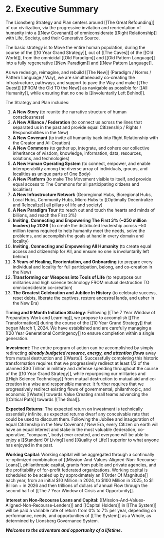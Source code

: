 # 2. Executive Summary

The Lionsberg Strategy and Plan centers around [[The Great Refounding]] of our civilization, via the progressive invitation and reorientation of humanity into a [[New Covenant]] of omniconsiderate [[Right Relationship]] with Life, Society, and their Generative Source.  

The basic strategy is to Move the entire human population, during the course of the [[10 Year Grand Strategy]], out of [[The Caves]] of the [[Old World]], from the omnicidal [[Old Paradigm]] and [[Old Pattern Language]] into a fully regenerative [[New Paradigm]] and [[New Pattern Language]]. 

As we redesign, reimagine, and rebuild [[The New]] (Paradigm / Norms / Pattern Language / Way), we are simultaneously co-creating the infrastructure, pathways, and support to pave the Way and make [[The Quest]] [[FROM the Old TO the New]] as navigable as possible for [[All Humanity]], while ensuring that no one is [[Involuntarily Left Behind]]. 

The Strategy and Plan includes: 
1. **A New Story** (to reunite the narrative structure of human consciousness)  
2. **A New Alliance / Federation** (to connect us across the lines that separated us in the past and provide equal Citizenship / Rights / Responsibilities in the New)  
3. **A New Covenant** (to invite all humanity back into Right Relationship with the Creator and All Creation) 
4. **A New Commons** (to gather up, integrate, and cohere our collective inheritance of wisdom, knowledge, information, data, resources, solutions, and technologies)
5. **A New Human Operating System** (to connect, empower, and enable interoperability among the diverse array of individuals, groups, and localities as unique parts of One Body)   
6. **A New Platform** (to make The Movement visible to itself, and provide equal access to The Commons for all participating citizens and localities)  
7. **A New Infrastructure Network** (Georegional Hubs, Bioregional Hubs, Local Hubs, Community Hubs, Micro Hubs to [[Optimally Decentralize and Relocalize]] all pillars of life and society)  
8. **A New Paradigm Tour** (to reach out and touch the hearts and minds of billions, and reach the First 3%)
9. **Inviting, Connecting and Empowering The First 3% (~250 million leaders) by 2026** (To create the distributed leadership across ~50 million teams required to help humanity meet the needs, solve the problems, and accomplish the goals at hand in every domain and locality)   
10. **Inviting, Connecting and Empowering All Humanity** (to create equal access and citizenship for All, and ensure no one is involuntarily left behind)  
11. **3 Years of Healing, Reorientation, and Onboarding** (to prepare every individual and locality for full participation, belong, and co-creation in the New)  
12. **Transforming our Weapons into Tools of Life** (to repurpose our militaries and high science technology FROM mutual destruction TO omniconsiderate co-creation)
13. **The Greatest Celebration and Jubilee In History** (to celebrate success, reset debts, liberate the captives, restore ancestral lands, and usher in the New Era)

**Timing and 9 Month Initiation Strategy**: Following [[The 7 Year Window of Preparatory Work and Learning]], we propose to accomplish [[The Transformation]] during the course of the [[10 Year Grand Strategy]] that began March 1, 2024. We have established and are carefully managing a [[20 Year Generational Contingency]] to ensure completion within a single generation. 

**Investment**: The entire program of action can be accomplished by simply redirecting ***already budgeted resource, energy, and attention  flows*** away from mutual destruction and [[Waste]]. Successfully completing this historic transformation requires that we progressively redirect at least 1/2 of the planned $30 Trillion in military and defense spending throughout the course of the [[10 Year Grand Strategy]], while repurposing our militaries and [[High Science Technology]] from mutual destruction to mutual aid and co-creation in a wise and responsible manner. It further requires that we progressively redirect existing flows of governmental, philanthropic, and economic [[Waste]] towards Value Creating small teams advancing the [[Critical Path]] towards [[The Goal]]. 

**Expected Returns**: The expected return on investment is technically essentially infinite, as expected returns dwarf any conceivable rate that could be used to discount them. Following the Jubilee and inauguration of equal Citizenship in the New Covenant / New Era, every Citizen on earth will have an equal interest and stake in the most valuable (federation, co-operative, "company", body) ever created, and everyone will be able to enjoy a [[Standard Of Living]] and [[Quality of Life]] superior to what anyone has enjoyed in the past. 

**Working Capital**: Working capital will be aggregated through a continually re-optimized combination of [[Mission-And-Values-Aligned-Non-Recourse-Loans]], philanthropic capital, grants from public and private agencies, and the profitability of for-profit federated organizations. Working capital is scheduled to be scaled up by approximately an [[Order Of Magnitude]] each year, from an initial $10 Million in 2024, to $100 Million in 2025, to $1 Billion + in 2026 and then trillions of dollars of annual Flow through the second half of [[The 7 Year Window of Crisis and Opportunity]]. 

**Interest on Non-Recourse Loans and Capital**: [[Mission-And-Values-Aligned-Non-Recourse-Lenders]] and [[Capital Holders]] in [[The System]] will be paid a variable rate of return from 0% to 7% per year, depending on performance, needs, and opportunities of [[The System]] as a Whole, as determined by Lionsberg Governance System. 

***Welcome to the adventure and opportunity of a lifetime.*** 
